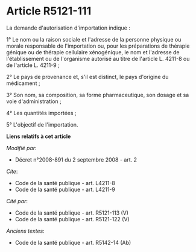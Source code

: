 # Article R5121-111

La demande d'autorisation d'importation indique : 

1° Le nom ou la raison sociale et l'adresse de la personne physique ou morale responsable de l'importation ou, pour les
préparations de thérapie génique ou de thérapie cellulaire xénogénique, le nom et l'adresse de l'établissement ou de
l'organisme autorisé au titre de l'article L. 4211-8 ou de l'article L. 4211-9 ; 

2° Le pays de provenance et, s'il est distinct, le pays d'origine du médicament ; 

3° Son nom, sa composition, sa forme pharmaceutique, son dosage et sa voie d'administration ; 

4° Les quantités importées ; 

5° L'objectif de l'importation.

**Liens relatifs à cet article**

_Modifié par_:

  - Décret n°2008-891 du 2 septembre 2008 - art. 2

_Cite_:

  - Code de la santé publique - art. L4211-8
  - Code de la santé publique - art. L4211-9

_Cité par_:

  - Code de la santé publique - art. R5121-113 (V)
  - Code de la santé publique - art. R5121-122 (V)

_Anciens textes_:

  - Code de la santé publique - art. R5142-14 (Ab)
